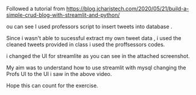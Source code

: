 Followed a tutorial from 
https://blog.jcharistech.com/2020/05/21/build-a-simple-crud-blog-with-streamlit-and-python/

ou can see
I used professors script to insert tweets into database .

Since i wasn't able to sucessful extract my own tweet data , i used the cleaned tweets provided in class 
i used the proffsessors codes. 


i changed the UI for streamlite as you can see in the attached screenshot. 



My aim was to understand how to use streamlit with mysql  changing the Profs UI  to the UI i saw in the above video.

Hope this can count for the exercise. 
